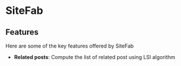 # SiteFab

## Features

Here are some of the key features offered by SiteFab

 - **Related posts**: Compute the list of related post using LSI algorithm